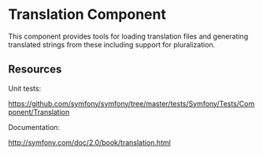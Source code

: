Translation Component
=====================

This component provides tools for loading translation files and generating translated
strings from these including support for pluralization.

Resources
---------

Unit tests:

https://github.com/symfony/symfony/tree/master/tests/Symfony/Tests/Component/Translation

Documentation:

http://symfony.com/doc/2.0/book/translation.html
